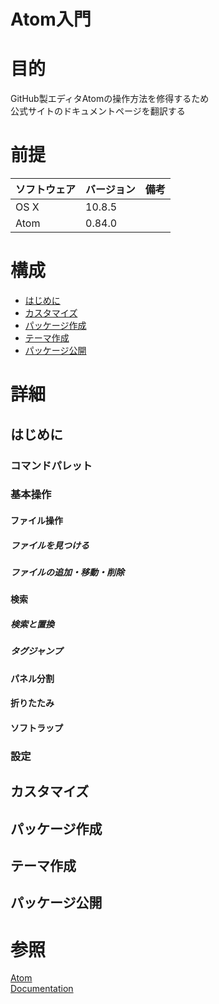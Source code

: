Atom入門
=================

# 目的
GitHub製エディタAtomの操作方法を修得するため  
公式サイトのドキュメントページを翻訳する

# 前提
| ソフトウェア     | バージョン    | 備考         |
|:---------------|:-------------|:------------|
| OS X           |10.8.5        |             |
| Atom           |0.84.0        |             |

# 構成
+ [はじめに](#1)
+ [カスタマイズ](#2)
+ [パッケージ作成](#3)
+ [テーマ作成](#4)
+ [パッケージ公開](#5)

# 詳細
## <a name="1">はじめに</a>
### コマンドパレット
### 基本操作
#### ファイル操作
##### ファイルを見つける
##### ファイルの追加・移動・削除
#### 検索
##### 検索と置換
##### タグジャンプ
#### パネル分割
#### 折りたたみ
#### ソフトラップ
### 設定
## <a name="2">カスタマイズ</a>
## <a name="3">パッケージ作成</a>
## <a name="4">テーマ作成</a>
## <a name="5">パッケージ公開</a>

# 参照
[Atom](https://atom.io/)  
[Documentation](https://atom.io/docs/latest/)
